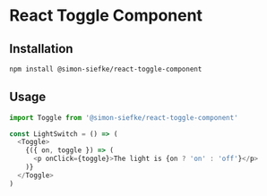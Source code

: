 # React Toggle Component

## Installation

```bash
npm install @simon-siefke/react-toggle-component
```

## Usage

```js
import Toggle from '@simon-siefke/react-toggle-component'

const LightSwitch = () => (
  <Toggle>
    {({ on, toggle }) => (
      <p onClick={toggle}>The light is {on ? 'on' : 'off'}</p>
    )}
  </Toggle>
)
```
